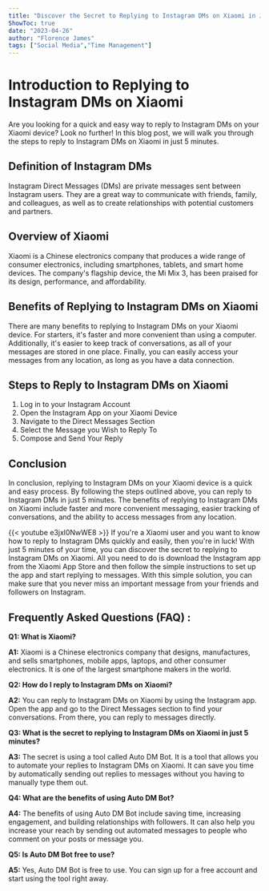 ```yaml
---
title: "Discover the Secret to Replying to Instagram DMs on Xiaomi in Just 5 Minutes!"
ShowToc: true 
date: "2023-04-26"
author: "Florence James" 
tags: ["Social Media","Time Management"]
---
```

# Introduction to Replying to Instagram DMs on Xiaomi
Are you looking for a quick and easy way to reply to Instagram DMs on your Xiaomi device? Look no further! In this blog post, we will walk you through the steps to reply to Instagram DMs on Xiaomi in just 5 minutes. 

## Definition of Instagram DMs
Instagram Direct Messages (DMs) are private messages sent between Instagram users. They are a great way to communicate with friends, family, and colleagues, as well as to create relationships with potential customers and partners.

## Overview of Xiaomi
Xiaomi is a Chinese electronics company that produces a wide range of consumer electronics, including smartphones, tablets, and smart home devices. The company's flagship device, the Mi Mix 3, has been praised for its design, performance, and affordability.

## Benefits of Replying to Instagram DMs on Xiaomi
There are many benefits to replying to Instagram DMs on your Xiaomi device. For starters, it's faster and more convenient than using a computer. Additionally, it's easier to keep track of conversations, as all of your messages are stored in one place. Finally, you can easily access your messages from any location, as long as you have a data connection.

## Steps to Reply to Instagram DMs on Xiaomi
1. Log in to your Instagram Account
2. Open the Instagram App on your Xiaomi Device
3. Navigate to the Direct Messages Section
4. Select the Message you Wish to Reply To
5. Compose and Send Your Reply

## Conclusion
In conclusion, replying to Instagram DMs on your Xiaomi device is a quick and easy process. By following the steps outlined above, you can reply to Instagram DMs in just 5 minutes. The benefits of replying to Instagram DMs on Xiaomi include faster and more convenient messaging, easier tracking of conversations, and the ability to access messages from any location.

{{< youtube e3jxl0NwWE8 >}} 
If you're a Xiaomi user and you want to know how to reply to Instagram DMs quickly and easily, then you're in luck! With just 5 minutes of your time, you can discover the secret to replying to Instagram DMs on Xiaomi. All you need to do is download the Instagram app from the Xiaomi App Store and then follow the simple instructions to set up the app and start replying to messages. With this simple solution, you can make sure that you never miss an important message from your friends and followers on Instagram.

## Frequently Asked Questions (FAQ) :
**Q1: What is Xiaomi?**

**A1:** Xiaomi is a Chinese electronics company that designs, manufactures, and sells smartphones, mobile apps, laptops, and other consumer electronics. It is one of the largest smartphone makers in the world. 

**Q2: How do I reply to Instagram DMs on Xiaomi?**

**A2:** You can reply to Instagram DMs on Xiaomi by using the Instagram app. Open the app and go to the Direct Messages section to find your conversations. From there, you can reply to messages directly. 

**Q3: What is the secret to replying to Instagram DMs on Xiaomi in just 5 minutes?**

**A3:** The secret is using a tool called Auto DM Bot. It is a tool that allows you to automate your replies to Instagram DMs on Xiaomi. It can save you time by automatically sending out replies to messages without you having to manually type them out. 

**Q4: What are the benefits of using Auto DM Bot?**

**A4:** The benefits of using Auto DM Bot include saving time, increasing engagement, and building relationships with followers. It can also help you increase your reach by sending out automated messages to people who comment on your posts or message you. 

**Q5: Is Auto DM Bot free to use?**

**A5:** Yes, Auto DM Bot is free to use. You can sign up for a free account and start using the tool right away.


